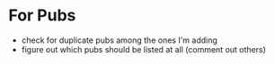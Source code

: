 For Pubs
========

* check for duplicate pubs among the ones I'm adding
* figure out which pubs should be listed at all (comment out others)
